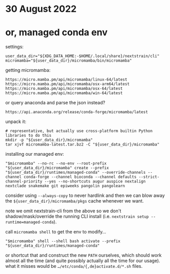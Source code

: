 # 30 August 2022
# or, managed conda env

settings:

    user_data_dir="${XDG_DATA_HOME:-$HOME/.local/share}/nextstrain/cli"
    micromamba="${user_data_dir}/micromamba/bin/micromamba"

getting micromamba:

    https://micro.mamba.pm/api/micromamba/linux-64/latest
    https://micro.mamba.pm/api/micromamba/osx-arm64/latest
    https://micro.mamba.pm/api/micromamba/osx-64/latest
    https://micro.mamba.pm/api/micromamba/win-64/latest

or query anaconda and parse the json instead?

    https://api.anaconda.org/release/conda-forge/micromamba/latest

unpack it:

    # representative, but actually use cross-platform builtin Python libraries to do this
    mkdir -p "${user_data_dir}/micromamba"
    tar xjvf micromamba-latest.tar.bz2 -C "${user_data_dir}/micromamba"

installing our managed env:

    "$micromamba" --no-rc --no-env --root-prefix "${user_data_dir}/micromamba" create --prefix "${user_data_dir}/runtimes/managed-conda" --override-channels --channel conda-forge --channel bioconda --channel defaults --strict-channel-priority --yes --no-shortcuts augur auspice nextalign nextclade snakemake git epiweeks pangolin pangolearn

consider using `--always-copy` to never hardlink and then we can blow away the
`${user_data_dir}/micromamba/pkgs` cache whenever we want.

note we omit nextstrain-cli from the above so we don't shadow/mask/override the
running CLI install (i.e. `nextstrain setup --runtime=managed-conda`).

call `micromamba shell` to get the env to modify…

    "$micromamba" shell --shell bash activate --prefix "${user_data_dir}/runtimes/managed-conda"

or shortcut that and construct the new `PATH` ourselves, which should work
almost all the time (and quite possibly actually all the time for our usage).
what it misses would be `…/etc/conda/{,de}activate.d/*.sh` files.
